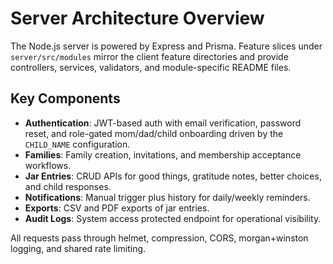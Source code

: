 # Server Architecture Overview

The Node.js server is powered by Express and Prisma. Feature slices under `server/src/modules` mirror the client feature directories and provide controllers, services, validators, and module-specific README files.

## Key Components
- **Authentication**: JWT-based auth with email verification, password reset, and role-gated mom/dad/child onboarding driven by the `CHILD_NAME` configuration.
- **Families**: Family creation, invitations, and membership acceptance workflows.
- **Jar Entries**: CRUD APIs for good things, gratitude notes, better choices, and child responses.
- **Notifications**: Manual trigger plus history for daily/weekly reminders.
- **Exports**: CSV and PDF exports of jar entries.
- **Audit Logs**: System access protected endpoint for operational visibility.

All requests pass through helmet, compression, CORS, morgan+winston logging, and shared rate limiting.
